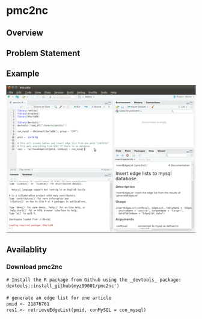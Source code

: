 # pmc2nc

## Overview

## Problem Statement

## Example
![alt text](https://github.com/myz09001/pmc2nc/blob/master/pmc2nc_example.gif)


## Availablity

### Download  pmc2nc
```
# Install the R package from Github using the _devtools_ package:
devtools::install_github(myz09001/pmc2nc')

# generate an edge list for one article
pmid <- 21876761
res1 <- retrieveEdgeList(pmid, conMySQL = con_mysql)
```

